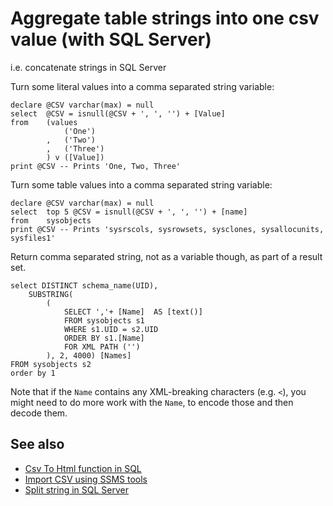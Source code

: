 ﻿# Aggregate table strings into one csv value (with SQL Server)

i.e. concatenate strings in SQL Server

Turn some literal values into a comma separated string variable:

	declare @CSV varchar(max) = null
	select  @CSV = isnull(@CSV + ', ', '') + [Value]
	from    (values
				('One')
			,   ('Two')
			,   ('Three')
			) v ([Value])
	print @CSV -- Prints 'One, Two, Three'

Turn some table values into a comma separated string variable:

	declare @CSV varchar(max) = null
	select  top 5 @CSV = isnull(@CSV + ', ', '') + [name]
	from    sysobjects
	print @CSV -- Prints 'sysrscols, sysrowsets, sysclones, sysallocunits, sysfiles1'

Return comma separated string, not as a variable though, as part of a result set.

	select DISTINCT schema_name(UID),
		SUBSTRING(
			(
				SELECT ','+ [Name]  AS [text()]
				FROM sysobjects s1
				WHERE s1.UID = s2.UID
				ORDER BY s1.[Name]
				FOR XML PATH ('')
			), 2, 4000) [Names]
	FROM sysobjects s2
	order by 1

Note that if the `Name` contains any XML-breaking characters (e.g. `<`), you might need to do more work with the `Name`, to encode those and then decode them.

## See also

- [Csv To Html function in SQL](CsvToHtml_Function_in_SQL.md)
- [Import CSV using SSMS tools](import_csv.md)
- [Split string in SQL Server](split_string.md)
